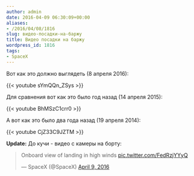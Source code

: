```yaml
---
author: admin
date: 2016-04-09 06:30:09+00:00
aliases:
- /2016/04/08/1816
slug: видео-посадки-на-баржу
title: Видео посадки на баржу
wordpress_id: 1816
tags:
- SpaceX
---
```


Вот как это должно выглядеть (8 апреля 2016):

{{< youtube sYmQQn_ZSys >}}

Для сравнения вот как это было год назад (14 апреля 2015):

{{< youtube BhMSzC1crr0 >}}

А вот как это было два года назад (19 апреля 2014):

{{< youtube CjZ33C9JZTM >}}

**Update:** До кучи - видео с камеры на борту:

<blockquote class="twitter-video" data-lang="en"><p lang="en" dir="ltr">Onboard view of landing in high winds <a href="https://t.co/FedRzjYYyQ">pic.twitter.com/FedRzjYYyQ</a></p>&mdash; SpaceX (@SpaceX) <a href="https://twitter.com/SpaceX/status/718605741288894464">April 9, 2016</a></blockquote>
<script async src="//platform.twitter.com/widgets.js" charset="utf-8"></script>

